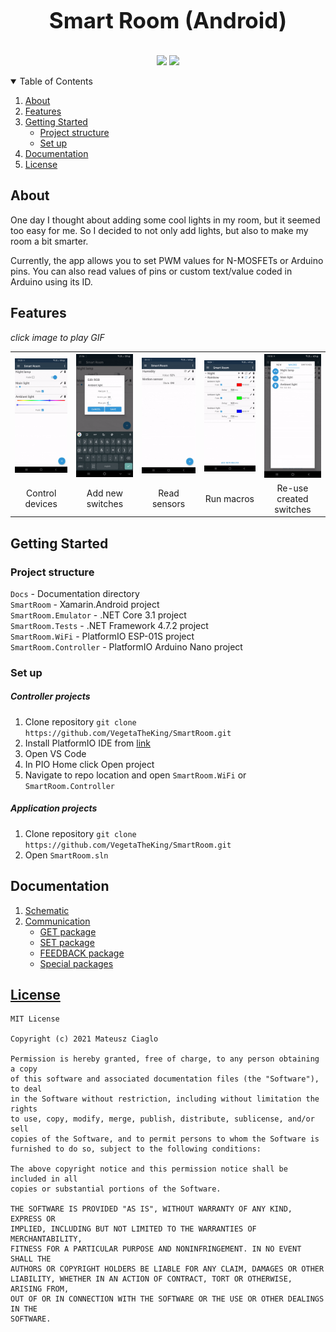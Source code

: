 <p align="center" style="font-weight: bold;font-size: 2.5em">
Smart Room (Android)
</p>

<p align="center">
    <a href="https://github.com/VegetaTheKing/SmartRoom/actions/workflows/build-test-app.yml"><img src="https://github.com/VegetaTheKing/SmartRoom/actions/workflows/build-test-app.yml/badge.svg"></a>
    <a href="/./LICENSE"><img src="https://img.shields.io/github/license/VegetaTheKing/SmartRoom"></a>
</p>

<details open="open">
  <summary>Table of Contents</summary>
  <ol>
    <li><a href="#about">About</a></li>
    <li><a href="#features">Features</a></li>
    <li>
      <a href="#getting-started">Getting Started</a>
      <ul>
        <li><a href="#project-structure">Project structure</a></li>
        <li><a href="#set-up">Set up</a></li>
      </ul>
    </li>
    <li><a href="#documentation">Documentation</a></li>
    <li><a href="#license">License</a></li>
  </ol>
</details>

## About

One day I thought about adding some cool lights in my room, but it seemed too easy for me. So I decided to not only add lights, but also to make my room a bit smarter.

Currently, the app allows you to set PWM values for N-MOSFETs or Arduino pins. You can also read values of pins or custom text/value coded in Arduino using its ID.

## Features

_click image to play GIF_

<table>
    <tr>
        <th style="text-align:center"><a href="/./docs/img/switches.gif"><img alt="switches" src="/./docs/img/preview_switches.png"></a></th>
        <th style="text-align:center"><a href="/./docs/img/switch_new.gif"><img alt="new switch" src="/./docs/img/preview_switch_new.png"></a></th>
        <th style="text-align:center"><a href="/./docs/img/sensors.gif"><img alt="sensors" src="/./docs/img/preview_sensors.png"></a></th>
        <th style="text-align:center"><a href="/./docs/img/macros.gif"><img alt="macros" src="/./docs/img/preview_macros.png"></a></th>
        <th style="text-align:center"><a href="/./docs/img/macros_new.gif"><img alt="reuse switches" src="/./docs/img/preview_macros_new.png"></a></th>
    </tr>
    <tr>
        <td align="center">Control devices</td>
        <td align="center">Add new switches</td>
        <td align="center">Read sensors</td>
        <td align="center">Run macros</td>
        <td align="center">Re-use created switches</td>
    </tr>
</table>

## Getting Started

### Project structure

`Docs` - Documentation directory<br>
`SmartRoom` - Xamarin.Android project<br>
`SmartRoom.Emulator` - .NET Core 3.1 project<br>
`SmartRoom.Tests` - .NET Framework 4.7.2 project<br>
`SmartRoom.WiFi` - PlatformIO ESP-01S project<br>
`SmartRoom.Controller` - PlatformIO Arduino Nano project

### Set up

##### Controller projects
1. Clone repository
    `git clone https://github.com/VegetaTheKing/SmartRoom.git`
2. Install PlatformIO IDE from <a href="https://marketplace.visualstudio.com/items?itemName=platformio.platformio-ide">link</a>
3. Open VS Code
4.  In PIO Home click  Open project
5. Navigate to repo location and open `SmartRoom.WiFi` or `SmartRoom.Controller`

##### Application projects
1. Clone repository
    `git clone https://github.com/VegetaTheKing/SmartRoom.git`
2. Open `SmartRoom.sln`

## Documentation

<ol>
    <li><a href="/./docs/Schematic.md#schematic">Schematic</a></li>
    <li>
        <a href="/./docs/Communication.md#communication">Communication</a>
        <ul>
            <li><a href="/./docs/Communication.md#get-package">GET package</a></li>
            <li><a href="/./docs/Communication.md#set-package">SET package</a></li>
            <li><a href="/./docs/Communication.md#feedback-package">FEEDBACK package</a></li>
            <li><a href="/./docs/Communication.md#special-packages">Special packages</a></li>
        </ul>
    </li>
</ol>

## [License](/./LICENSE)

```
MIT License

Copyright (c) 2021 Mateusz Ciaglo

Permission is hereby granted, free of charge, to any person obtaining a copy
of this software and associated documentation files (the "Software"), to deal
in the Software without restriction, including without limitation the rights
to use, copy, modify, merge, publish, distribute, sublicense, and/or sell
copies of the Software, and to permit persons to whom the Software is
furnished to do so, subject to the following conditions:

The above copyright notice and this permission notice shall be included in all
copies or substantial portions of the Software.

THE SOFTWARE IS PROVIDED "AS IS", WITHOUT WARRANTY OF ANY KIND, EXPRESS OR
IMPLIED, INCLUDING BUT NOT LIMITED TO THE WARRANTIES OF MERCHANTABILITY,
FITNESS FOR A PARTICULAR PURPOSE AND NONINFRINGEMENT. IN NO EVENT SHALL THE
AUTHORS OR COPYRIGHT HOLDERS BE LIABLE FOR ANY CLAIM, DAMAGES OR OTHER
LIABILITY, WHETHER IN AN ACTION OF CONTRACT, TORT OR OTHERWISE, ARISING FROM,
OUT OF OR IN CONNECTION WITH THE SOFTWARE OR THE USE OR OTHER DEALINGS IN THE
SOFTWARE.
```